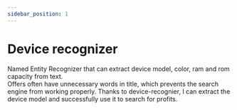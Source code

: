 ```yaml
---
sidebar_position: 1
---
```


# Device recognizer
Named Entity Recognizer that can extract device model, color, ram and rom capacity from text.  
Offers often have unnecessary words in title, which prevents the search engine from working properly.
Thanks to device-recognier, I can extract the device model and successfully use it to search for profits.